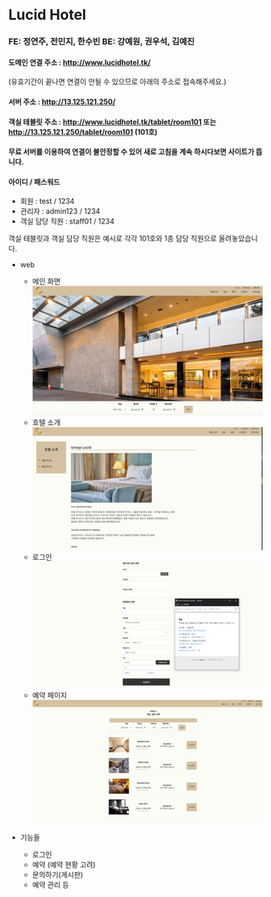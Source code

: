 # Lucid Hotel

### FE: 정연주, 전민지, 한수빈 BE: 강예원, 권우석, 김예진

#### 도메인 연결 주소 : http://www.lucidhotel.tk/

(유효기간이 끝나면 연결이 안될 수 있으므로 아래의 주소로 접속해주세요.)

#### 서버 주소 : http://13.125.121.250/

#### 객실 테블릿 주소 : http://www.lucidhotel.tk/tablet/room101 또는 http://13.125.121.250/tablet/room101 (101호)

#### 무료 서버를 이용하여 연결이 불안정할 수 있어 새로 고침을 계속 하시다보면 사이트가 뜹니다.

#### 아이디 / 패스워드

- 회원 : test / 1234
- 관리자 : admin123 / 1234
- 객실 담당 직원 : staff01 / 1234

객실 테블릿과 객실 담당 직원은 예시로 각각 101호와 1층 담당 직원으로 올려놓았습니다.

- web
  - 메인 화면![Alt text](image/main.png)
  - 호텔 소개![Alt text](image/hotel1.png)
  - 로그인![Alt text](image/login.png)
  - 예약 페이지![Alt text](image/reservation.png)

- 기능들
  - 로그인
  - 예약 (예약 현황 고려)
  - 문의하기(게시판)
  - 예약 관리 등

